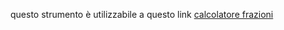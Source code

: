 questo strumento è utilizzabile a questo link  [calcolatore frazioni](https://ognistrumento.com/calcolatore-frazioni/)